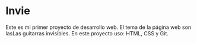 # Invie
Este es mi primer proyecto de desarrollo web. El tema de la página web son lasLas guitarras invisibles. 
En este proyecto uso: HTML, CSS y Git.
